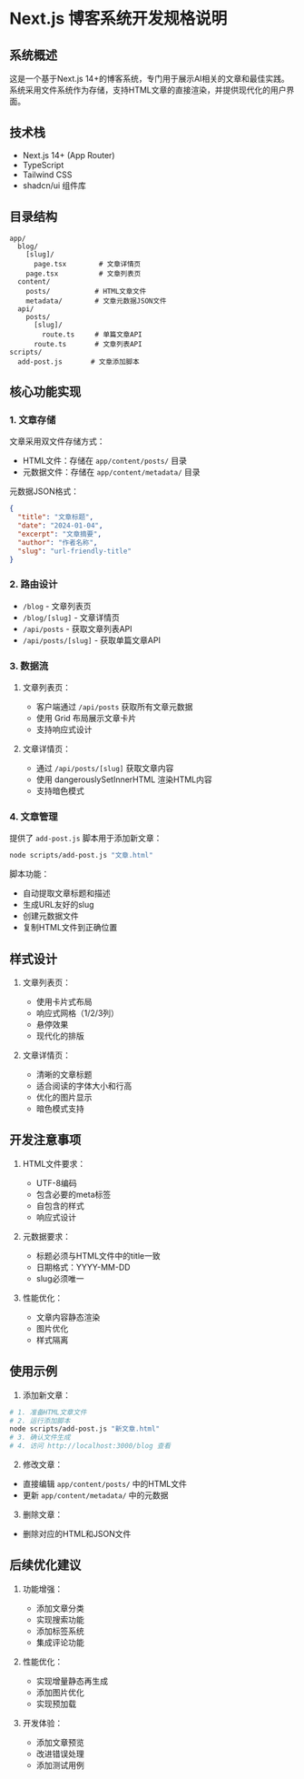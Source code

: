 # Next.js 博客系统开发规格说明

## 系统概述

这是一个基于Next.js 14+的博客系统，专门用于展示AI相关的文章和最佳实践。系统采用文件系统作为存储，支持HTML文章的直接渲染，并提供现代化的用户界面。

## 技术栈

- Next.js 14+ (App Router)
- TypeScript
- Tailwind CSS
- shadcn/ui 组件库

## 目录结构

```
app/
  blog/
    [slug]/
      page.tsx        # 文章详情页
    page.tsx          # 文章列表页
  content/
    posts/           # HTML文章文件
    metadata/        # 文章元数据JSON文件
  api/
    posts/
      [slug]/
        route.ts     # 单篇文章API
      route.ts       # 文章列表API
scripts/
  add-post.js       # 文章添加脚本
```

## 核心功能实现

### 1. 文章存储

文章采用双文件存储方式：
- HTML文件：存储在 `app/content/posts/` 目录
- 元数据文件：存储在 `app/content/metadata/` 目录

元数据JSON格式：
```json
{
  "title": "文章标题",
  "date": "2024-01-04",
  "excerpt": "文章摘要",
  "author": "作者名称",
  "slug": "url-friendly-title"
}
```

### 2. 路由设计

- `/blog` - 文章列表页
- `/blog/[slug]` - 文章详情页
- `/api/posts` - 获取文章列表API
- `/api/posts/[slug]` - 获取单篇文章API

### 3. 数据流

1. 文章列表页：
   - 客户端通过 `/api/posts` 获取所有文章元数据
   - 使用 Grid 布局展示文章卡片
   - 支持响应式设计

2. 文章详情页：
   - 通过 `/api/posts/[slug]` 获取文章内容
   - 使用 dangerouslySetInnerHTML 渲染HTML内容
   - 支持暗色模式

### 4. 文章管理

提供了 `add-post.js` 脚本用于添加新文章：
```bash
node scripts/add-post.js "文章.html"
```

脚本功能：
- 自动提取文章标题和描述
- 生成URL友好的slug
- 创建元数据文件
- 复制HTML文件到正确位置

## 样式设计

1. 文章列表页：
   - 使用卡片式布局
   - 响应式网格（1/2/3列）
   - 悬停效果
   - 现代化的排版

2. 文章详情页：
   - 清晰的文章标题
   - 适合阅读的字体大小和行高
   - 优化的图片显示
   - 暗色模式支持

## 开发注意事项

1. HTML文件要求：
   - UTF-8编码
   - 包含必要的meta标签
   - 自包含的样式
   - 响应式设计

2. 元数据要求：
   - 标题必须与HTML文件中的title一致
   - 日期格式：YYYY-MM-DD
   - slug必须唯一

3. 性能优化：
   - 文章内容静态渲染
   - 图片优化
   - 样式隔离

## 使用示例

1. 添加新文章：
```bash
# 1. 准备HTML文章文件
# 2. 运行添加脚本
node scripts/add-post.js "新文章.html"
# 3. 确认文件生成
# 4. 访问 http://localhost:3000/blog 查看
```

2. 修改文章：
- 直接编辑 `app/content/posts/` 中的HTML文件
- 更新 `app/content/metadata/` 中的元数据

3. 删除文章：
- 删除对应的HTML和JSON文件

## 后续优化建议

1. 功能增强：
   - 添加文章分类
   - 实现搜索功能
   - 添加标签系统
   - 集成评论功能

2. 性能优化：
   - 实现增量静态再生成
   - 添加图片优化
   - 实现预加载

3. 开发体验：
   - 添加文章预览
   - 改进错误处理
   - 添加测试用例 